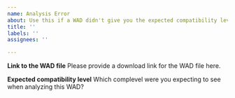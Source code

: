 ```yaml
---
name: Analysis Error
about: Use this if a WAD didn't give you the expected compatibility level setting.
title: ''
labels: ''
assignees: ''

---
```


**Link to the WAD file**
Please provide a download link for the WAD file here.

**Expected compatibility level**
Which complevel were you expecting to see when analyzing this WAD?
